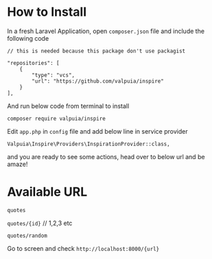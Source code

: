 # How to Install

In a fresh Laravel Application, open `composer.json` file and include the following code

```
// this is needed because this package don't use packagist

"repositories": [
    {
        "type": "vcs",
        "url": "https://github.com/valpuia/inspire"
    }
],
```

And run below code from terminal to install

```
composer require valpuia/inspire
```

Edit `app.php` in `config` file and add below line in service provider

```
Valpuia\Inspire\Providers\InspirationProvider::class,
```

and you are ready to see some actions, head over to below url and be amaze!

# Available URL

`quotes`

`quotes/{id}` // 1,2,3 etc

`quotes/random`

Go to screen and check `http://localhost:8000/{url}`